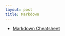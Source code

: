 ```yaml
---
layout: post
title: Markdown
---
```


* [Markdown Cheatsheet](https://github.com/adam-p/markdown-here/wiki/Markdown-Cheatsheet)

